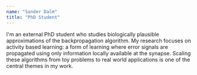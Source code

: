 ```yaml
---
name: "Sander Dalm"
title: "PhD Student"
---
```


I'm an external PhD student who studies biologically plausible approximations of the backpropagation algorithm. My research focuses on activity based learning: a form of learning where error signals are propagated using only information locally available at the synapse. Scaling these algorithms from toy problems to real world applications is one of the central themes in my work.